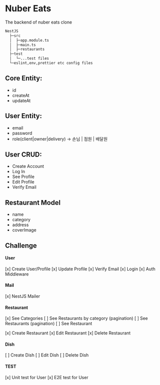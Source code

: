 # Nuber Eats

The backend of nuber eats clone

```bash
NestJS
  ├─src
  │  ├─app.module.ts
  │  ├─main.ts
  │  ├─restaurants
  ├─test
  │  └─...test files
  └─eslint,env,prettier etc config files
```

## Core Entity:

- id
- createAt
- updateAt

## User Entity:

- email
- password
- role(client|owner|delivery) -> 손님 | 점원 | 배달원

## User CRUD:

- Create Account
- Log In
- See Profile
- Edit Profile
- Verify Email

## Restaurant Model

- name
- category
- address
- coverImage

## Challenge

#### User

[x] Create User/Profile
[x] Update Profile
[x] Verify Email
[x] Login
[x] Auth Middleware

#### Mail

[x] NestJS Mailer

#### Restaurant

[x] See Categories
[ ] See Restaurants by category (pagination)
[ ] See Restaurants (pagination)
[ ] See Restaurant

[x] Create Restaurant
[x] Edit Restaurant
[x] Delete Restaurant

#### Dish

[ ] Create Dish
[ ] Edit Dish
[ ] Delete Dish

#### TEST

[x] Unit test for User
[x] E2E test for User
